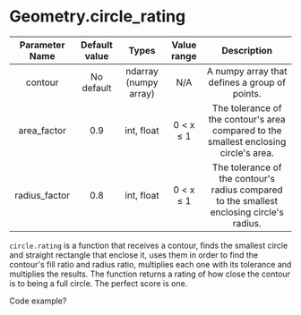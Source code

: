 # Geometry.circle_rating


| Parameter Name | Default value | Types | Value range | Description | 
| :---: | :---: | :---: | :---: | :---: |
| contour | No default | ndarray (numpy array) | N/A | A numpy array that defines a group of points. |
| area_factor | 0.9 | int, float | 0 < x ≤ 1 | The tolerance of the contour's area compared to the smallest enclosing circle's area. |
| radius_factor | 0.8 | int, float | 0 < x ≤ 1 | The tolerance of the contour's radius compared to the smallest enclosing circle's radius. |

`circle.rating` is a function that receives a contour, finds the smallest circle and straight rectangle that enclose it, 
uses them in order to find the contour's fill ratio and radius ratio, multiplies each one with its tolerance and multiplies the results.
The function returns a rating of how close the contour is to being a full circle. The perfect score is one.

Code example?
